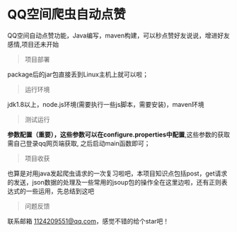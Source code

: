 # QQ空间爬虫自动点赞
QQ空间自动点赞功能，Java编写，maven构建，可以秒点赞好友说说，增进好友感情,项目还未开始

>项目部署

package后的jar包直接丢到Linux主机上就可以啦；

>运行环境

jdk1.8以上，node.js环境(需要执行一些js脚本，需要安装)，maven环境

>测试运行

**参数配置（重要），这些参数可以在configure.properties中配置**,这些参数的获取需自己登录qq网页端获取,
之后启动main函数即可；

>项目收获

也算是对用java发起爬虫请求的一次复习啦吧，本项目知识点包括post，get请求的发送，json数据的处理及一些常用的jsoup包的操作全在这里边啦，还有正则表达式的一些运用，先总结到这吧

>问题反馈

联系邮箱 1124209551@qq.com，感觉不错的给个star吧！

